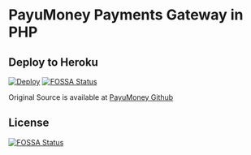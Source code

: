 # PayuMoney Payments Gateway in PHP

## Deploy to Heroku

[![Deploy](https://www.herokucdn.com/deploy/button.svg)](https://heroku.com/deploy)
[![FOSSA Status](https://app.fossa.io/api/projects/git%2Bgithub.com%2FParveenBhadooOfficial%2FPayuMoneyPaymentsGatewayPHP.svg?type=shield)](https://app.fossa.io/projects/git%2Bgithub.com%2FParveenBhadooOfficial%2FPayuMoneyPaymentsGatewayPHP?ref=badge_shield)

Original Source is available at [PayuMoney Github](https://github.com/payumoney-india/PayUMoney-PHP-Module)


## License
[![FOSSA Status](https://app.fossa.io/api/projects/git%2Bgithub.com%2FParveenBhadooOfficial%2FPayuMoneyPaymentsGatewayPHP.svg?type=large)](https://app.fossa.io/projects/git%2Bgithub.com%2FParveenBhadooOfficial%2FPayuMoneyPaymentsGatewayPHP?ref=badge_large)